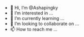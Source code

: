 - 👋 Hi, I’m @Ashapingky
- 👀 I’m interested in ...
- 🌱 I’m currently learning ...
- 💞️ I’m looking to collaborate on ...
- 📫 How to reach me ...

<!---
Ashapingky/Ashapingky is a ✨ special ✨ repository because its `README.md` (this file) appears on your GitHub profile.
You can click the Preview link to take a look at your changes.
--->
